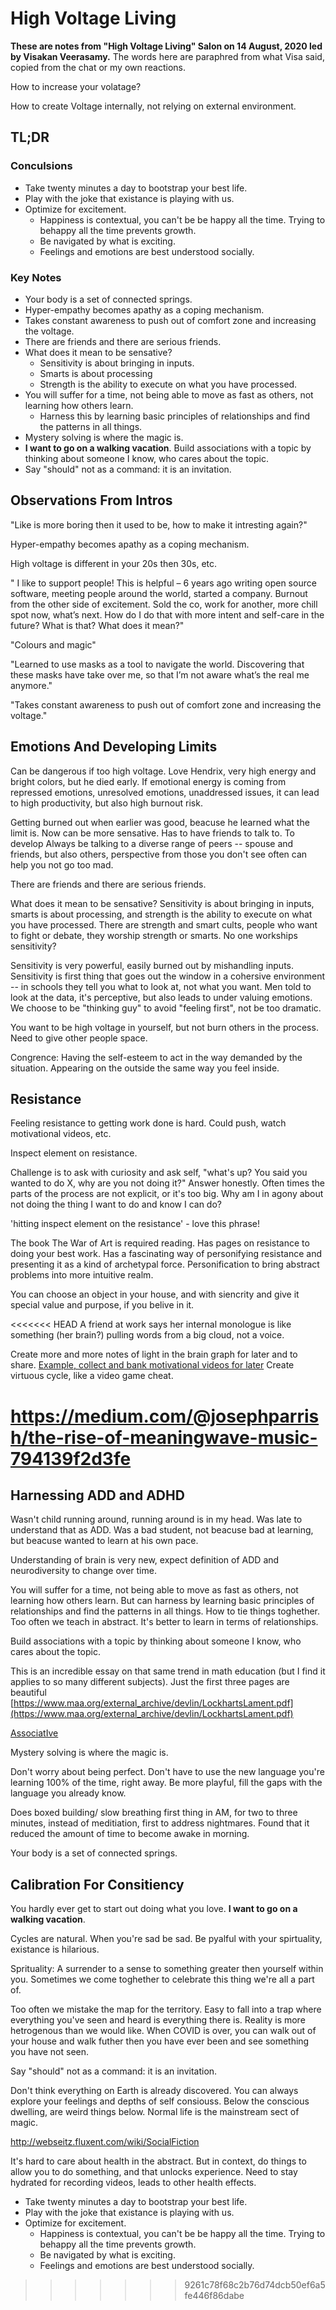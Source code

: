 # High Voltage Living

**These are notes from "High Voltage Living" Salon on 14 August, 2020 led by Visakan Veerasamy.** The words here are paraphred from what Visa said, copied from the chat or my own reactions.

How to increase your volatage?

How to create Voltage internally, not relying on external environment.

## TL;DR

### Conculsions

- Take twenty minutes a day to bootstrap your best life.
- Play with the joke that existance is playing with us.
- Optimize for excitement.
  - Happiness is contextual, you can't be be happy all the time. Trying to behappy all the time prevents growth.
  - Be navigated by what is exciting.
  - Feelings and emotions are best understood socially.

### Key Notes

- Your body is a set of connected springs.
- Hyper-empathy becomes apathy as a coping mechanism.
- Takes constant awareness to push out of comfort zone and increasing the voltage.
- There are friends and there are serious friends.
- What does it mean to be sensative?
  - Sensitivity is about bringing in inputs.
  - Smarts is about processing
  - Strength is the ability to execute on what you have processed.
- You will suffer for a time, not being able to move as fast as others, not learning how others learn.
  - Harness this by learning basic principles of relationships and find the patterns in all things.
- Mystery solving is where the magic is.
- **I want to go on a walking vacation**.
  Build associations with a topic by thinking about someone I know, who cares about the topic.
- Say "should" not as a command: it is an invitation.

## Observations From Intros

"Like is more boring then it used to be, how to make it intresting again?"

Hyper-empathy becomes apathy as a coping mechanism.

High voltage is different in your 20s then 30s, etc.

" I like to support people! This is helpful – 6 years ago writing open source software, meeting people around the world, started a company. Burnout from the other side of excitement. Sold the co, work for another, more chill spot now, what’s next. How do I do that with more intent and self-care in the future? What is that? What does it mean?"

"Colours and magic"

"Learned to use masks as a tool to navigate the world. Discovering that these masks have take over me, so that I’m not aware what’s the real me anymore."

"Takes constant awareness to push out of comfort zone and increasing the voltage."

## Emotions And Developing Limits

Can be dangerous if too high voltage. Love Hendrix, very high energy and bright colors, but he died early. If emotional energy is coming from repressed emotions, unresolved emotions, unaddressed issues, it can lead to high productivity, but also high burnout risk.

Getting burned out when earlier was good, beacuse he learned what the limit is. Now can be more sensative. Has to have friends to talk to. To develop Always be talking to a diverse range of peers -- spouse and friends, but also others, perspective from those you don't see often can help you not go too mad.

There are friends and there are serious friends.

What does it mean to be sensative? Sensitivity is about bringing in inputs, smarts is about processing, and strength is the ability to execute on what you have processed. There are strength and smart cults, people who want to fight or debate, they worship strength or smarts. No one workships sensitivity?

Sensitivity is very powerful, easily burned out by mishandling inputs. Sensitivity is first thing that goes out the window in a cohersive environment -- in schools they tell you what to look at, not what you want. Men told to look at the data, it's perceptive, but also leads to under valuing emotions. We choose to be "thinking guy" to avoid "feeling first", not be too dramatic.

You want to be high voltage in yourself, but not burn others in the process. Need to give other people space.

Congrence: Having the self-esteem to act in the way demanded by the situation. Appearing on the outside the same way you feel inside.

## Resistance

Feeling resistance to getting work done is hard. Could push, watch motivational videos, etc.

Inspect element on resistance.

Challenge is to ask with curiosity and ask self, "what's up? You said you wanted to do X, why are you not doing it?" Answer honestly. Often times the parts of the process are not explicit, or it's too big. Why am I in agony about not doing the thing I want to do and know I can do?

'hitting inspect element on the resistance' - love this phrase!

The book The War of Art is required reading. Has pages on resistance to doing your best work. Has a fascinating way of personifying resistance and presenting it as a kind of archetypal force. Personification to bring abstract problems into more intuitive realm.

You can choose an object in your house, and with siencrity and give it special value and purpose, if you belive in it.

<<<<<<< HEAD
A friend at work says her internal monologue is like something (her brain?) pulling words from a big cloud, not a voice.

Create more and more notes of light in the brain graph for later and to share. [Example, collect and bank motivational videos for later](https://twitter.com/visakanv/status/1084014654156754945) Create virtuous cycle, like a video game cheat.

https://medium.com/@josephparrish/the-rise-of-meaningwave-music-794139f2d3fe
=======
## Harnessing ADD and ADHD

Wasn't child running around, running around is in my head. Was late to understand that as ADD. Was a bad student, not beacuse bad at learning, but beacuse wanted to learn at his own pace.

Understanding of brain is very new, expect definition of ADD and neurodiversity to change over time.

You will suffer for a time, not being able to move as fast as others, not learning how others learn. But can harness by learning basic principles of relationships and find the patterns in all things. How to tie things toghether. Too often we teach in abstract. It's better to learn in terms of relationships.

Build associations with a topic by thinking about someone I know, who cares about the topic.

This is an incredible essay on that same trend in math education (but I find it applies to so many different subjects). Just the first three pages are beautiful [https://www.maa.org/external_archive/devlin/LockhartsLament.pdf](https://www.maa.org/external_archive/devlin/LockhartsLament.pdf)

[AssociatIve](http://webseitz.fluxent.com/wiki/AssociatIve)

Mystery solving is where the magic is.

Don't worry about being perfect. Don't have to use the new language you're learning 100% of the time, right away. Be more playful, fill the gaps with the language you already know.

Does boxed building/ slow breathing first thing in AM, for two to three minutes, instead of meditiation, first to address nightmares. Found that it reduced the amount of time to become awake in morning.

Your body is a set of connected springs.

## Calibration For Consitiency

You hardly ever get to start out doing what you love. **I want to go on a walking vacation**.

Cycles are natural. When you're sad be sad. Be pyalful with your spirtuality, existance is hilarious.

Sprituality: A surrender to a sense to something greater then yourself within you. Sometimes we come toghether to celebrate this thing we're all a part of.

Too often we mistake the map for the territory. Easy to fall into a trap where everything you've seen and heard is everything there is. Reality is more hetrogenous than we would like. When COVID is over, you can walk out of your house and walk futher then you have ever been and see something you have not seen.

Say "should" not as a command: it is an invitation.

Don't think everything on Earth is already discovered. You can always explore your feelings and depths of self consiouss. Below the conscious dwelling, are weird things below. Normal life is the mainstream sect of magic.

http://webseitz.fluxent.com/wiki/SocialFiction

It's hard to care about health in the abstract. But in context, do things to allow you to do something, and that unlocks experience. Need to stay hydrated for recording videos, leads to other health effects.

- Take twenty minutes a day to bootstrap your best life.
- Play with the joke that existance is playing with us.
- Optimize for excitement.
  - Happiness is contextual, you can't be be happy all the time. Trying to behappy all the time prevents growth.
  - Be navigated by what is exciting.
  - Feelings and emotions are best understood socially.
>>>>>>> 9261c78f68c2b76d74dcb50ef6a5fe446f86dabe
